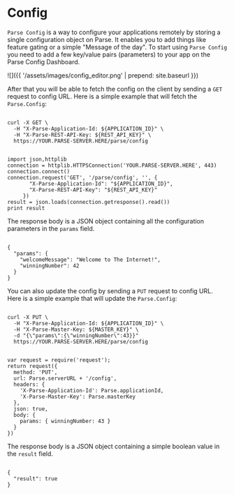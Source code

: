 # Config

`Parse Config` is a way to configure your applications remotely by storing a single configuration object on Parse. It enables you to add things like feature gating or a simple "Message of the day". To start using `Parse Config` you need to add a few key/value pairs (parameters) to your app on the Parse Config Dashboard.

![]({{ '/assets/images/config_editor.png' | prepend: site.baseurl }})

After that you will be able to fetch the config on the client by sending a `GET` request to config URL. Here is a simple example that will fetch the `Parse.Config`:

<pre><code class="bash">
curl -X GET \
  -H "X-Parse-Application-Id: ${APPLICATION_ID}" \
  -H "X-Parse-REST-API-Key: ${REST_API_KEY}" \
  https://<span class="custom-parse-server-url">YOUR.PARSE-SERVER.HERE</span><span class="custom-parse-server-mount">/parse/</span>config
</code></pre>
<pre><code class="python">
import json,httplib
connection = httplib.HTTPSConnection('<span class="custom-parse-server-url">YOUR.PARSE-SERVER.HERE</span>', 443)
connection.connect()
connection.request('GET', '<span class="custom-parse-server-mount">/parse/</span>config', '', {
       "X-Parse-Application-Id": "${APPLICATION_ID}",
       "X-Parse-REST-API-Key": "${REST_API_KEY}"
     })
result = json.loads(connection.getresponse().read())
print result
</code></pre>

The response body is a JSON object containing all the configuration parameters in the `params` field.

<pre><code class="json">
{
  "params": {
    "welcomeMessage": "Welcome to The Internet!",
    "winningNumber": 42
  }
}
</code></pre>

You can also update the config by sending a `PUT` request to config URL. Here is a simple example that will update the `Parse.Config`:

<pre><code class="bash">
curl -X PUT \
  -H "X-Parse-Application-Id: ${APPLICATION_ID}" \
  -H "X-Parse-Master-Key: ${MASTER_KEY}" \
  -d "{\"params\":{\"winningNumber\":43}}"
  https://<span class="custom-parse-server-url">YOUR.PARSE-SERVER.HERE</span><span class="custom-parse-server-mount">/parse/</span>config
</code></pre>
<pre><code class="javascript">
var request = require('request');
return request({
  method: 'PUT',
  url: Parse.serverURL + '/config',
  headers: {
    'X-Parse-Application-Id': Parse.applicationId,
    'X-Parse-Master-Key': Parse.masterKey
  },
  json: true,
  body: {
    params: { winningNumber: 43 }
  }
})
</code></pre>

The response body is a JSON object containing a simple boolean value in the `result` field.

<pre><code class="json">
{
  "result": true
}
</code></pre>
